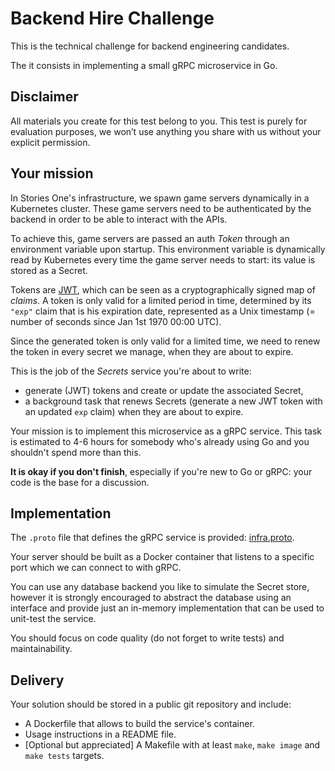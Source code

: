 # Backend Hire Challenge

This is the technical challenge for backend engineering candidates.

The it consists in implementing a small gRPC microservice in Go.

## Disclaimer

All materials you create for this test belong to you. This test is purely for evaluation purposes, we won’t use anything you share with us without your explicit permission.

## Your mission

In Stories One's infrastructure, we spawn game servers dynamically in a Kubernetes cluster.
These game servers need to be authenticated by the backend in order to be able to interact with the APIs.

To achieve this, game servers are passed an auth *Token* through an environment variable upon startup. This environment variable is dynamically read by Kubernetes every time the game server needs to start: its value is stored as a Secret.

Tokens are [JWT](https://jwt.io/), which can be seen as a cryptographically signed map of *claims*.
A token is only valid for a limited period in time, determined by its `"exp"` claim that is his
expiration date, represented as a Unix timestamp (= number of seconds since Jan 1st 1970 00:00 UTC).

Since the generated token is only valid for a limited time, we need to renew the token in every secret we manage, when they are about to expire.

This is the job of the *Secrets* service you're about to write:

* generate (JWT) tokens and create or update the associated Secret,
* a background task that renews Secrets (generate a new JWT token with an updated `exp` claim) when they are about to expire.

Your mission is to implement this microservice as a gRPC service. This task is estimated to 4-6 hours for somebody who's already using Go and you shouldn't spend more than this.

**It is okay if you don't finish**, especially if you're new to Go or gRPC: your code is the base for a discussion.

## Implementation

The `.proto` file that defines the gRPC service is provided: [infra.proto](./infra.proto).

Your server should be built as a Docker container that listens to a specific port which we can connect to with gRPC.

You can use any database backend you like to simulate the Secret store, however it is strongly
encouraged to abstract the database using an interface and provide just an in-memory implementation that can be used to unit-test the service.

You should focus on code quality (do not forget to write tests) and maintainability.

## Delivery

Your solution should be stored in a public git repository and include:
* A Dockerfile that allows to build the service's container.
* Usage instructions in a README file.
* [Optional but appreciated] A Makefile with at least `make`, `make image` and `make tests` targets.

